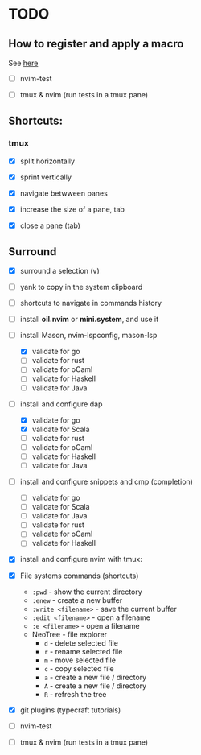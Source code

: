 # TODO


## How to register and apply a macro

See [here](https://medium.com/gitconnected/learn-neo-vim-macros-27e24d10167a)

- [ ] nvim-test

- [ ] tmux & nvim (run tests in a tmux pane)

## Shortcuts:

### tmux

- [x] split horizontally
- [x] sprint vertically
- [x] navigate betwween panes
- [x] increase the size of a pane, tab
- [x] close a pane (tab)


## Surround

- [x] surround a selection (v)


- [ ] yank to copy in the system clipboard
- [ ] shortcuts to navigate in commands history
- [ ] install **oil.nvim** or **mini.system**, and use it

- [ ] install Mason, nvim-lspconfig, mason-lsp
  - [x] validate for go
  - [ ] validate for rust
  - [ ] validate for oCaml
  - [ ] validate for Haskell
  - [ ] validate for Java

- [ ] install and configure dap
  - [x] validate for go
  - [x] validate for Scala
  - [ ] validate for rust
  - [ ] validate for oCaml
  - [ ] validate for Haskell
  - [ ] validate for Java

- [ ] install and configure snippets and cmp (completion)
  - [ ] validate for go
  - [ ] validate for Scala
  - [ ] validate for Java
  - [ ] validate for rust
  - [ ] validate for oCaml
  - [ ] validate for Haskell

- [x] install and configure nvim with tmux:


- [x] File systems commands (shortcuts) 
  - `:pwd` - show the current directory
  - `:enew` - create a new buffer
  - `:write <filename>` - save the current buffer
  - `:edit <filename>` - open a filename
  - `:e <filename>` - open a filename
  - NeoTree - file explorer
    - `d` - delete selected file
    - `r` - rename selected file
    - `m` - move selected file
    - `c` - copy selected file
    - `a` - create a new file / directory
    - `A` - create a new file / directory 
    - `R` - refresh the tree

- [x] git plugins (typecraft tutorials)

- [ ] nvim-test

- [ ] tmux & nvim (run tests in a tmux pane)
